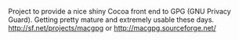 Project to provide a nice shiny Cocoa front end to GPG (GNU Privacy Guard).  Getting pretty mature and extremely usable these days.  http://sf.net/projects/macgpg or http://macgpg.sourceforge.net/